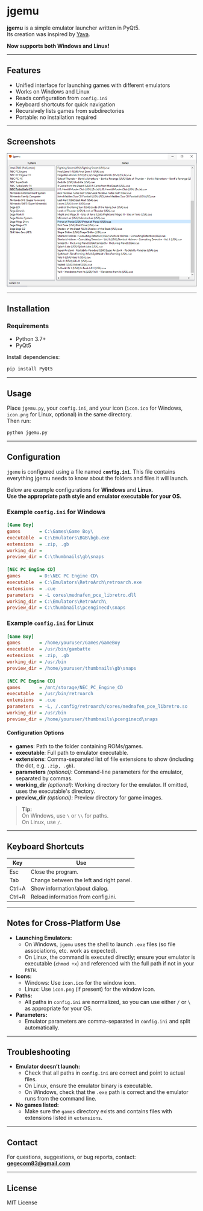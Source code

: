 # jgemu

**jgemu** is a simple emulator launcher written in PyQt5.  
Its creation was inspired by [Yava](https://github.com/Beluki/Yava).

**Now supports both Windows and Linux!**

---

## Features

- Unified interface for launching games with different emulators
- Works on Windows and Linux
- Reads configuration from `config.ini`
- Keyboard shortcuts for quick navigation
- Recursively lists games from subdirectories
- Portable: no installation required

---

## Screenshots

![main](https://github.com/gegecom83/jgemu/blob/main/main.png)

---

## Installation

### Requirements

- Python 3.7+
- PyQt5

Install dependencies:

```sh
pip install PyQt5
```

---

## Usage

Place `jgemu.py`, your `config.ini`, and your icon (`icon.ico` for Windows, `icon.png` for Linux, optional) in the same directory.  
Then run:

```sh
python jgemu.py
```

---

## Configuration

`jgemu` is configured using a file named **`config.ini`**. This file contains everything jgemu needs to know about the folders and files it will launch.

Below are example configurations for **Windows** and **Linux**.  
**Use the appropriate path style and emulator executable for your OS.**

### Example `config.ini` for Windows

```ini
[Game Boy]
games       = C:\Games\Game Boy\
executable  = C:\Emulators\BGB\bgb.exe
extensions  = .zip, .gb
working_dir = 
preview_dir = C:\thumbnails\gb\snaps

[NEC PC Engine CD]
games       = D:\NEC PC Engine CD\
executable  = C:\Emulators\RetroArch\retroarch.exe
extensions  = .cue
parameters  = -L cores\mednafen_pce_libretro.dll
working_dir = C:\Emulators\RetroArch\
preview_dir = C:\thumbnails\pcenginecd\snaps

```

### Example `config.ini` for Linux

```ini
[Game Boy]
games       = /home/youruser/Games/GameBoy
executable  = /usr/bin/gambatte
extensions  = .zip, .gb
working_dir = /usr/bin
preview_dir = /home/youruser/thumbnails\gb\snaps

[NEC PC Engine CD]
games       = /mnt/storage/NEC_PC_Engine_CD
executable  = /usr/bin/retroarch
extensions  = .cue
parameters  = -L, /.config/retroarch/cores/mednafen_pce_libretro.so
working_dir = /usr/bin
preview_dir = /home/youruser/thumbnails\pcenginecd\snaps

```

#### Configuration Options

- **games**: Path to the folder containing ROMs/games.
- **executable**: Full path to emulator executable.
- **extensions**: Comma-separated list of file extensions to show (including the dot, e.g. `.zip, .gb`).
- **parameters** _(optional)_: Command-line parameters for the emulator, separated by commas.
- **working_dir** _(optional)_: Working directory for the emulator. If omitted, uses the executable's directory.
- **preview_dir** _(optional)_: Preview directory for game images.
 
> **Tip:**  
> On Windows, use `\` or `\\` for paths.  
> On Linux, use `/`.

---

## Keyboard Shortcuts

| Key      | Use                                         |
|----------|---------------------------------------------|
| Esc      | Close the program.                          |
| Tab      | Change between the left and right panel.    |
| Ctrl+A   | Show information/about dialog.              |
| Ctrl+R   | Reload information from config.ini.         |

---

## Notes for Cross-Platform Use

- **Launching Emulators:**  
  - On Windows, `jgemu` uses the shell to launch `.exe` files (so file associations, etc. work as expected).
  - On Linux, the command is executed directly; ensure your emulator is executable (`chmod +x`) and referenced with the full path if not in your `PATH`.
- **Icons:**  
  - Windows: Use `icon.ico` for the window icon.
  - Linux: Use `icon.png` (if present) for the window icon.
- **Paths:**  
  - All paths in `config.ini` are normalized, so you can use either `/` or `\` as appropriate for your OS.
- **Parameters:**  
  - Emulator parameters are comma-separated in `config.ini` and split automatically.

---

## Troubleshooting

- **Emulator doesn’t launch:**  
  - Check that all paths in `config.ini` are correct and point to actual files.
  - On Linux, ensure the emulator binary is executable.
  - On Windows, check that the `.exe` path is correct and the emulator runs from the command line.
- **No games listed:**  
  - Make sure the `games` directory exists and contains files with extensions listed in `extensions`.

---

## Contact

For questions, suggestions, or bug reports, contact:  
**gegecom83@gmail.com**

---

## License

MIT License
